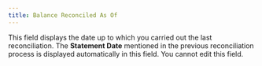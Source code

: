 ```yaml
---
title: Balance Reconciled As Of
---
```



This field displays the date up to which you carried out the last reconciliation.  The **Statement Date** mentioned in  the previous reconciliation process is displayed automatically in this  field. You cannot edit this field.
